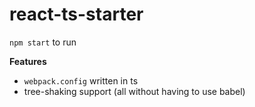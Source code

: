 # react-ts-starter  
`npm start` to run  
  
**Features**  
- `webpack.config` written in ts
- tree-shaking support (all without having to use babel)
